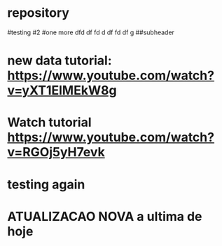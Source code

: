 # repository
#testing
#2
#one more dfd df fd d df fd df g
##subheader
# new data tutorial: https://www.youtube.com/watch?v=yXT1ElMEkW8g



# Watch tutorial https://www.youtube.com/watch?v=RGOj5yH7evk

# testing again
# ATUALIZACAO NOVA a ultima de hoje 